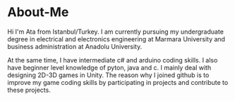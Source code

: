 # About-Me
Hi I'm Ata from Istanbul/Turkey. I am currently pursuing my undergraduate degree in electrical and electronics engineering at Marmara University and business administration at Anadolu University.

At the same time, I have intermediate c# and arduino coding skills. I also have beginner level knowledge of pyton, java and c. I mainly deal with designing 2D-3D games in Unity. The reason why I joined github is to improve my game coding skills by participating in projects and contribute to these projects.
